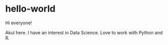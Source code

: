 # hello-world

Hi everyone!

Akul here. I have an interest in Data Science. Love to work with Python and R.

